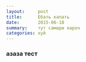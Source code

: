 ```yaml
---
layout:     post
title:      Ебать капать
date:       2015-06-18
summary:    тут самари кароч
categories: хуй
---
```


### азаза тест
